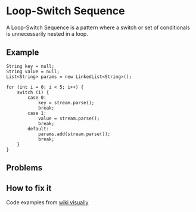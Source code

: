 # Loop-Switch Sequence

A Loop-Switch Sequence is a pattern where a switch or set of conditionals is unnecessarily nested in a loop.

## Example

```// parse a key, a value, then three parameters 
String key = null;
String value = null;
List<String> params = new LinkedList<String>();

for (int i = 0; i < 5; i++) {
    switch (i) {
        case 0:
            key = stream.parse();
            break;
        case 1:
            value = stream.parse();
            break;
        default:
            params.add(stream.parse());
            break;
    }
}
```

## Problems


## How to fix it



Code examples from [wiki visually](https://wikivisually.com/wiki/Loop-switch_sequence)
